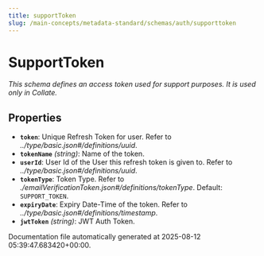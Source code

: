 ```yaml
---
title: supportToken
slug: /main-concepts/metadata-standard/schemas/auth/supporttoken
---
```


# SupportToken

*This schema defines an access token used for support purposes. It is used only in Collate.*

## Properties

- **`token`**: Unique Refresh Token for user. Refer to *../type/basic.json#/definitions/uuid*.
- **`tokenName`** *(string)*: Name of the token.
- **`userId`**: User Id of the User this refresh token is given to. Refer to *../type/basic.json#/definitions/uuid*.
- **`tokenType`**: Token Type. Refer to *./emailVerificationToken.json#/definitions/tokenType*. Default: `SUPPORT_TOKEN`.
- **`expiryDate`**: Expiry Date-Time of the token. Refer to *../type/basic.json#/definitions/timestamp*.
- **`jwtToken`** *(string)*: JWT Auth Token.


Documentation file automatically generated at 2025-08-12 05:39:47.683420+00:00.
